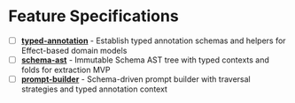 # Feature Specifications

- [ ] **[typed-annotation](./typed-annotation/)** - Establish typed annotation schemas and helpers for Effect-based domain models
- [ ] **[schema-ast](./schema-ast/)** - Immutable Schema AST tree with typed contexts and folds for extraction MVP
- [ ] **[prompt-builder](./prompt-builder/)** - Schema-driven prompt builder with traversal strategies and typed annotation context
